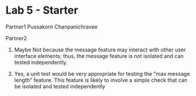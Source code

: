 # Lab 5 - Starter
Partner1 Pussakorn Chanpanichravee

Partner2 

1. Maybe Not because the message feature may interact with other user interface elements; thus, the message feature is not isolated and can tested independently.

2. Yes, a unit test would be very appropriate for testing the "max message length" feature. This feature is likely to involve a simple check that can be isolated and tested independently
